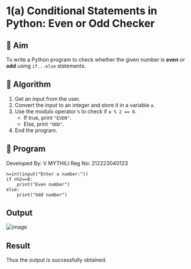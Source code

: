 # 1(a) Conditional Statements in Python: Even or Odd Checker

## 🎯 Aim
To write a Python program to check whether the given number is **even** or **odd** using `if...else` statements.

## 🧠 Algorithm
1. Get an input from the user.
2. Convert the input to an integer and store it in a variable `a`.
3. Use the modulo operator `%` to check if `a % 2 == 0`.
   - If true, print `"EVEN"`.
   - Else, print `"ODD"`.
4. End the program.

## 🧾 Program
Developed By: V MYTHILI
Reg No: 212223040123
```
n=int(input("Enter a number:"))
if n%2==0:
    print("Even number")
else:
    print("Odd number")
```

## Output

![image](https://github.com/user-attachments/assets/0b44b69b-beeb-4e5f-b0a2-231268513408)


## Result
Thus the output is successfully obtained.

